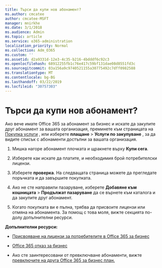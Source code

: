 ```yaml
---
title: Търси да купи нов абонамент?
ms.author: cmcatee
author: cmcatee-MSFT
manager: mnirkhe
ms.date: 3/1/2018
ms.audience: Admin
ms.topic: article
ms.service: o365-administration
localization_priority: Normal
ms.collection: Adm_O365
ms.custom: ''
ms.assetid: d2a9331d-12e3-4c35-b216-4bdddf6c92c3
ms.openlocfilehash: 68912255fb1c76e417c59bf131dae08d8551fd3c
ms.sourcegitcommit: 03a156a9c9740521155a30775492c7dff0982588
ms.translationtype: MT
ms.contentlocale: bg-BG
ms.lasthandoff: 03/22/2019
ms.locfileid: "30757303"
---
```

# <a name="looking-to-buy-a-new-subscription"></a>Търси да купи нов абонамент?

Ако вече имате Office 365 за абонамент за бизнес и искате да закупите друг абонамент за вашата организация, преминете към страницата на [Покупка услуги](https://go.microsoft.com/fwlink/p/?linkid=868433) , или изберете **плащане** \> **Услуги по закупуване** , за да видите списък с абонаменти достъпни за вашата организация. 
  
1. Мишка нагоре абонамент плочката и щракнете върху **Купи сега**.
    
2. Изберете как искате да платите, и необходимия брой потребителски лицензи.
    
3. Изберете **проверка**. На следващата страница можете да прегледате поръчката и да завършите покупката.
    
4. Ако не сте направили пазаруване, изберете **Добавяне към кошницата** \> **Продължат пазаруване** да се върнете към каталога и да закупите друг абонамент. 
    
5. Когато покупката ви е пълна, трябва да присвоите лицензи или отмяна на абонамента. За помощ с това моля, вижте секцията по-долу допълнителни ресурси.
    
 **Допълнителни ресурси:**
  
- [Присвояване на лицензи за потребителите в Office 365 за бизнес](https://support.office.com/article/997596b5-4173-4627-b915-36abac6786dc)
    
- [Office 365 отказ за бизнес](https://support.office.com/article/b1bc0bef-4608-4601-813a-cdd9f746709a)
    
- Ако сте заинтересовани от превключване абонаменти, вижте [превключите на друга Office 365 за бизнес план.](https://support.office.com/article/73318661-8f33-478b-bcc7-fb8d69dbb22a)
    

